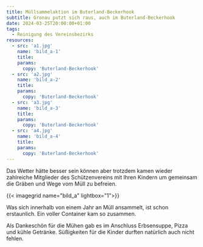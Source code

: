```yaml
---
title: Müllsammelaktion im Buterland-Beckerhook
subtitle: Gronau putzt sich raus, auch im Buterland-Beckerhook
date: 2024-03-25T20:00:00+01:00
tags:
  - Reinigung des Vereinsbezirks
resources:
  - src: 'a1.jpg'
    name: 'bild_a-1'
    title:
    params:
      copy: 'Buterland-Beckerhook'
  - src: 'a2.jpg'
    name: 'bild_a-2'
    title:
    params:
      copy: 'Buterland-Beckerhook'
  - src: 'a3.jpg'
    name: 'bild_a-3'
    title:
    params:
      copy: 'Buterland-Beckerhook'
  - src: 'a4.jpg'
    name: 'bild_a-4'
    title:
    params:
      copy: 'Buterland-Beckerhook'
---
```


Das Wetter hätte besser sein können aber trotzdem kamen wieder zahlreiche
Mitglieder des Schützenvereins mit Ihren Kindern um gemeinsam die Gräben und 
Wege vom Müll zu befreien. 
 <!--more-->
{{< imagegrid name="bild_a" lightbox="1">}}

Was sich innerhalb von einem Jahr an Müll ansammelt, ist schon erstaunlich. 
Ein voller Container kam so zusammen. 

Als Dankeschön für die Mühen gab es im Anschluss Erbsensuppe, 
Pizza und kühle Getränke. Süßigkeiten für die Kinder durften natürlich auch nicht fehlen. 

